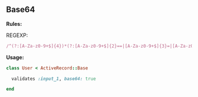## Base64

**Rules:**

REGEXP:

```ruby
/^(?:[A-Za-z0-9+$]{4})*(?:[A-Za-z0-9+$]{2}==|[A-Za-z0-9+$]{3}=|[A-Za-z0-9+$]{4})$/
```

**Usage:**

```ruby
class User < ActiveRecord::Base

  validates :input_1, base64: true

end
```
